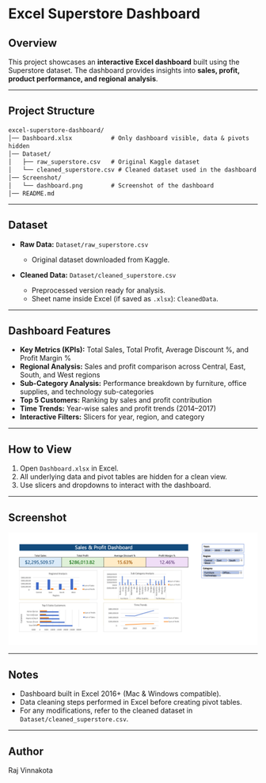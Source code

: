 # Excel Superstore Dashboard

## Overview

This project showcases an **interactive Excel dashboard** built using the Superstore dataset.
The dashboard provides insights into **sales, profit, product performance, and regional analysis**.

---

## Project Structure

```text
excel-superstore-dashboard/
│── Dashboard.xlsx           # Only dashboard visible, data & pivots hidden
│── Dataset/
│   ├── raw_superstore.csv   # Original Kaggle dataset
│   └── cleaned_superstore.csv # Cleaned dataset used in the dashboard
│── Screenshot/
│   └── dashboard.png        # Screenshot of the dashboard
│── README.md
```

---


## Dataset

* **Raw Data:** `Dataset/raw_superstore.csv`

  * Original dataset downloaded from Kaggle.
* **Cleaned Data:** `Dataset/cleaned_superstore.csv`

  * Preprocessed version ready for analysis.
  * Sheet name inside Excel (if saved as `.xlsx`): `CleanedData`.

---

## Dashboard Features

* **Key Metrics (KPIs):** Total Sales, Total Profit, Average Discount %, and Profit Margin %
* **Regional Analysis:** Sales and profit comparison across Central, East, South, and West regions
* **Sub-Category Analysis:** Performance breakdown by furniture, office supplies, and technology sub-categories
* **Top 5 Customers:** Ranking by sales and profit contribution
* **Time Trends:** Year-wise sales and profit trends (2014–2017)
* **Interactive Filters:** Slicers for year, region, and category

---

## How to View

1. Open `Dashboard.xlsx` in Excel.
2. All underlying data and pivot tables are hidden for a clean view.
3. Use slicers and dropdowns to interact with the dashboard.

---

## Screenshot

![Dashboard Screenshot](dashboard.png)

---

## Notes

* Dashboard built in Excel 2016+ (Mac & Windows compatible).
* Data cleaning steps performed in Excel before creating pivot tables.
* For any modifications, refer to the cleaned dataset in `Dataset/cleaned_superstore.csv`.

---

## Author

Raj Vinnakota
